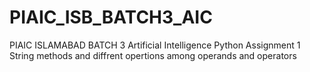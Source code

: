 # PIAIC_ISB_BATCH3_AIC
PIAIC ISLAMABAD BATCH 3 Artificial Intelligence Python Assignment 1
String methods and diffrent opertions among operands and operators
